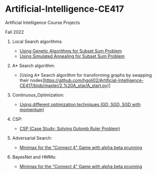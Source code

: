 # Artificial-Intelligence-CE417
Artificial Intelligence Course Projects 

Fall 2022

1. Local Search algorithms:
    - [Using Genetic Algorithms for Subset Sum Problem](https://github.com/hgoli02/Artificial-Intelligence-CE417/blob/master/1.%20Local%20Search/genetic.py)
    - [Using Simulated Annealing for Subset Sum Problem](https://github.com/hgoli02/Artificial-Intelligence-CE417/blob/master/1.%20Local%20Search/simulated_annealing.py)
2. A* Search algorithm:
    - [Using A* Search algorithm for transforming graphs by swapping their nodes]https://github.com/hgoli02/Artificial-Intelligence-CE417/blob/master/2.%20A_star/A_start.py)]
    
3. Continuous_Optimization:
    - [Using different optimization techniques (GD, SGD, SGD with momentum)](https://github.com/hgoli02/Artificial-Intelligence-CE417/blob/master/3.%20Continuous_Optimization/Continuous_Optimization.ipynb)

4. CSP:
    - [CSP (Case Study: Solving Golomb Ruler Problem)](https://github.com/hgoli02/Artificial-Intelligence-CE417/blob/master/4.%20CSP/CSP.py)

5. Adversarial Search:
    - [Minimax for the "Connect 4" Game with alpha beta prunning](https://github.com/hgoli02/Artificial-Intelligence-CE417/tree/master/5.%20Adversarial%20Search)

6. BayesNet and HMMs:
    - [Minimax for the "Connect 4" Game with alpha beta prunning](https://github.com/hgoli02/Artificial-Intelligence-CE417/tree/master/5.%20Adversarial%20Search)
